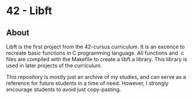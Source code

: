 # 42 - Libft

## About
Libft is the first project from the 42-cursus curriculum. It is an excerice to recreate basic functions in C programming language.
All functions and .c files are compiled with the Makefile to create a libft.a library. This library is used in later projects of the curriculum.

This repository is mostly just an archive of my studies, and can serve as a reference for future students in a time of need. However, I strongly encourage students to avoid just copy-pasting.
